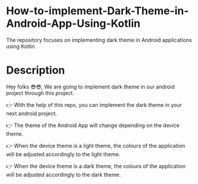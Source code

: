 # How-to-implement-Dark-Theme-in-Android-App-Using-Kotlin
The repository focuses on implementing dark theme in Android applications using Kotlin.

# Description
Hey folks 😎😎, We are going to implement dark theme in our android project through this project.

👉 With the help of this repo, you can implement the dark theme in your next android project.

👉 The theme of the Android App will change depending on the device theme.

👉 When the device theme is a light theme, the colours of the application will be adjusted accordingly to the light theme.

👉 When the device theme is a dark theme, the colours of the application will be adjusted accordingly to the dark theme.

